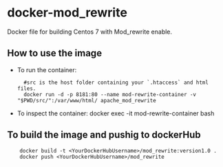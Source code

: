 # docker-mod_rewrite
Docker file for building Centos 7 with Mod_rewrite enable.

## How to use the image
* To run the container:

        #src is the host folder containing your `.htaccess` and html files.
        docker run -d -p 8181:80 --name mod-rewrite-container -v "$PWD/src/":/var/www/html/ apache_mod_rewrite
                
* To inspect the container:
        docker exec -it mod-rewrite-container bash

## To build the image and pushig to dockerHub
        docker build -t <YourDockerHubUsername>/mod_rewrite:version1.0 .
        docker push <YourDockerHubUsername>/mod_rewrite
